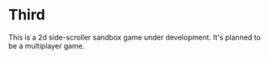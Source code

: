 # Third
This is a 2d side-scroller sandbox game under development.
It's planned to be a multiplayer game.
